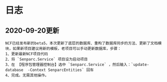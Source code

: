 # 日志

## 2020-09-20更新

    NCF已经发布新的beta5，本次更新了底层的数据库、重构了数据库同步的方法、更新了文档模块，如果新项目建议用新的模板，老项目可以手动更新数据库，步骤：
    1、更新最新NCF项目代码
    2、将 `Senparc.Service` 项目设为启动项目
    3、在 【程序包管理器控制台】选中 `Senparc.Service` ，然后输入：`update-database  -Context SenparcEntities` 回车
    4、完成。无需其他操作。